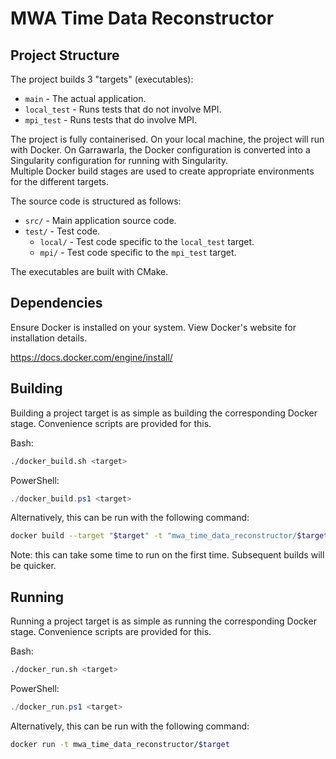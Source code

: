 # MWA Time Data Reconstructor

## Project Structure

The project builds 3 "targets" (executables):

- `main` - The actual application.
- `local_test` - Runs tests that do not involve MPI.
- `mpi_test` - Runs tests that do involve MPI.

The project is fully containerised. On your local machine, the project will run with Docker. On Garrawarla, the Docker configuration is converted into a Singularity configuration for running with Singularity.  
Multiple Docker build stages are used to create appropriate environments for the different targets.

The source code is structured as follows:

- `src/` - Main application source code.
- `test/` - Test code.
  - `local/` - Test code specific to the `local_test` target.
  - `mpi/` - Test code specific to the `mpi_test` target.

The executables are built with CMake.

## Dependencies

Ensure Docker is installed on your system. View Docker's website for installation
details.

<https://docs.docker.com/engine/install/>

## Building

Building a project target is as simple as building the corresponding Docker stage. Convenience scripts are provided for this.

Bash:
```bash
./docker_build.sh <target>
```

PowerShell:
```powershell
./docker_build.ps1 <target>
```

Alternatively, this can be run with the following command:

```bash
docker build --target "$target" -t "mwa_time_data_reconstructor/$target" .
```

Note: this can take some time to run on the first time. Subsequent builds will be quicker.

## Running

Running a project target is as simple as running the corresponding Docker stage. Convenience scripts are provided for this.

Bash:
```bash
./docker_run.sh <target>
```

PowerShell:
```powershell
./docker_run.ps1 <target>
```

Alternatively, this can be run with the following command:

```bash
docker run -t mwa_time_data_reconstructor/$target
```
